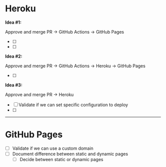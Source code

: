 # Heroku

**Idea #1:**

Approve and merge PR -> GitHub Actions -> GitHub Pages

- [ ]
- [ ]

**Idea #2:**

Approve and merge PR -> GitHub Actions -> Heroku -> GitHub Pages

- [ ]

**Idea #3:**

Approve and merge PR -> Heroku

- [ ] Validate if we can set specific configuration to deploy
- [ ]

----

# GitHub Pages

- [ ] Validate if we can use a custom domain
- [ ] Document difference between static and dynamic pages
    - [ ] Decide between static or dynamic pages
